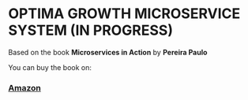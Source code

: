 OPTIMA GROWTH MICROSERVICE SYSTEM (IN PROGRESS)
===============
Based on the book **Microservices in Action** by **Pereira Paulo**

You can buy the book on:
### [Amazon](https://a.co/d/eSzO7DP)
